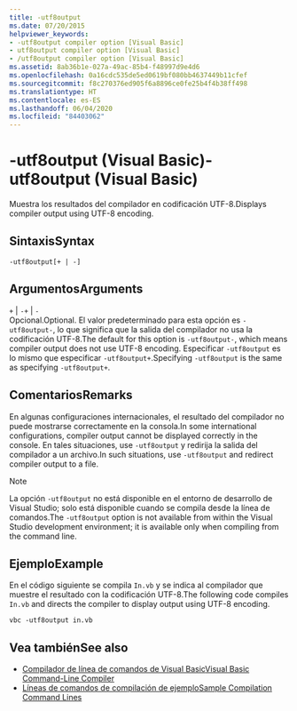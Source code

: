 ```yaml
---
title: -utf8output
ms.date: 07/20/2015
helpviewer_keywords:
- -utf8output compiler option [Visual Basic]
- utf8output compiler option [Visual Basic]
- /utf8output compiler option [Visual Basic]
ms.assetid: 8ab36b1e-027a-49ac-85b4-f48997d9e4d6
ms.openlocfilehash: 0a16cdc535de5ed0619bf080bb4637449b11cfef
ms.sourcegitcommit: f8c270376ed905f6a8896ce0fe25b4f4b38ff498
ms.translationtype: HT
ms.contentlocale: es-ES
ms.lasthandoff: 06/04/2020
ms.locfileid: "84403062"
---
```

# <a name="-utf8output-visual-basic"></a><span data-ttu-id="ad17f-102">-utf8output (Visual Basic)</span><span class="sxs-lookup"><span data-stu-id="ad17f-102">-utf8output (Visual Basic)</span></span>
<span data-ttu-id="ad17f-103">Muestra los resultados del compilador en codificación UTF-8.</span><span class="sxs-lookup"><span data-stu-id="ad17f-103">Displays compiler output using UTF-8 encoding.</span></span>  
  
## <a name="syntax"></a><span data-ttu-id="ad17f-104">Sintaxis</span><span class="sxs-lookup"><span data-stu-id="ad17f-104">Syntax</span></span>  
  
```console  
-utf8output[+ | -]  
```  
  
## <a name="arguments"></a><span data-ttu-id="ad17f-105">Argumentos</span><span class="sxs-lookup"><span data-stu-id="ad17f-105">Arguments</span></span>  
 <span data-ttu-id="ad17f-106">`+` &#124; `-`</span><span class="sxs-lookup"><span data-stu-id="ad17f-106">`+` &#124; `-`</span></span>  
 <span data-ttu-id="ad17f-107">Opcional.</span><span class="sxs-lookup"><span data-stu-id="ad17f-107">Optional.</span></span> <span data-ttu-id="ad17f-108">El valor predeterminado para esta opción es `-utf8output-`, lo que significa que la salida del compilador no usa la codificación UTF-8.</span><span class="sxs-lookup"><span data-stu-id="ad17f-108">The default for this option is `-utf8output-`, which means compiler output does not use UTF-8 encoding.</span></span> <span data-ttu-id="ad17f-109">Especificar `-utf8output` es lo mismo que especificar `-utf8output+`.</span><span class="sxs-lookup"><span data-stu-id="ad17f-109">Specifying `-utf8output` is the same as specifying `-utf8output+`.</span></span>  
  
## <a name="remarks"></a><span data-ttu-id="ad17f-110">Comentarios</span><span class="sxs-lookup"><span data-stu-id="ad17f-110">Remarks</span></span>  
 <span data-ttu-id="ad17f-111">En algunas configuraciones internacionales, el resultado del compilador no puede mostrarse correctamente en la consola.</span><span class="sxs-lookup"><span data-stu-id="ad17f-111">In some international configurations, compiler output cannot be displayed correctly in the console.</span></span> <span data-ttu-id="ad17f-112">En tales situaciones, use `-utf8output` y redirija la salida del compilador a un archivo.</span><span class="sxs-lookup"><span data-stu-id="ad17f-112">In such situations, use `-utf8output` and redirect compiler output to a file.</span></span>  
  
> [!NOTE]
> <span data-ttu-id="ad17f-113">La opción `-utf8output` no está disponible en el entorno de desarrollo de Visual Studio; solo está disponible cuando se compila desde la línea de comandos.</span><span class="sxs-lookup"><span data-stu-id="ad17f-113">The `-utf8output` option is not available from within the Visual Studio development environment; it is available only when compiling from the command line.</span></span>  
  
## <a name="example"></a><span data-ttu-id="ad17f-114">Ejemplo</span><span class="sxs-lookup"><span data-stu-id="ad17f-114">Example</span></span>  
 <span data-ttu-id="ad17f-115">En el código siguiente se compila `In.vb` y se indica al compilador que muestre el resultado con la codificación UTF-8.</span><span class="sxs-lookup"><span data-stu-id="ad17f-115">The following code compiles `In.vb` and directs the compiler to display output using UTF-8 encoding.</span></span>  
  
```console  
vbc -utf8output in.vb  
```  
  
## <a name="see-also"></a><span data-ttu-id="ad17f-116">Vea también</span><span class="sxs-lookup"><span data-stu-id="ad17f-116">See also</span></span>

- [<span data-ttu-id="ad17f-117">Compilador de línea de comandos de Visual Basic</span><span class="sxs-lookup"><span data-stu-id="ad17f-117">Visual Basic Command-Line Compiler</span></span>](index.md)
- [<span data-ttu-id="ad17f-118">Líneas de comandos de compilación de ejemplo</span><span class="sxs-lookup"><span data-stu-id="ad17f-118">Sample Compilation Command Lines</span></span>](sample-compilation-command-lines.md)
